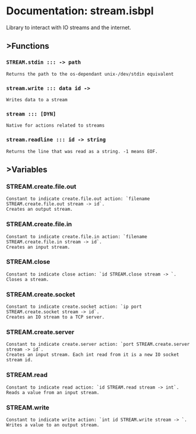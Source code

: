 # Documentation: stream.isbpl

Library to interact with IO streams and the internet.

## >Functions

### `STREAM.stdin ::: -> path`

    Returns the path to the os-dependant unix-/dev/stdin equivalent


### `stream.write ::: data id -> `

    Writes data to a stream


### `stream ::: [DYN]`

    Native for actions related to streams


### `stream.readline ::: id -> string`

    Returns the line that was read as a string. -1 means EOF.


## >Variables

### STREAM.create.file.out

    Constant to indicate create.file.out action: `filename STREAM.create.file.out stream -> id`.
    Creates an output stream.


### STREAM.create.file.in

    Constant to indicate create.file.in action: `filename STREAM.create.file.in stream -> id`.
    Creates an input stream.


### STREAM.close

    Constant to indicate close action: `id STREAM.close stream -> `.
    Closes a stream.


### STREAM.create.socket

    Constant to indicate create.socket action: `ip port STREAM.create.socket stream -> id`.
    Creates an IO stream to a TCP server.


### STREAM.create.server

    Constant to indicate create.server action: `port STREAM.create.server stream -> id`.
    Creates an input stream. Each int read from it is a new IO socket stream id.


### STREAM.read

    Constant to indicate read action: `id STREAM.read stream -> int`.
    Reads a value from an input stream.


### STREAM.write

    Constant to indicate write action: `int id STREAM.write stream -> `.
    Writes a value to an output stream.


